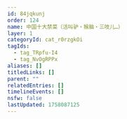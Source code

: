 ```yaml
---
id: 84jqkunj
order: 124
name: 中国十大禁菜（活叫驴・猴脑・三吱儿…）
layer: 1
categoryId: cat_r0rzgkOi
tagIds:
  - tag_TRpfu-I4
  - tag_NvOgRPPx
aliases: []
titledLinks: []
parent: ""
relatedEntries: []
timelineEvents: []
nsfw: false
lastUpdated: 1758087125
---
```


